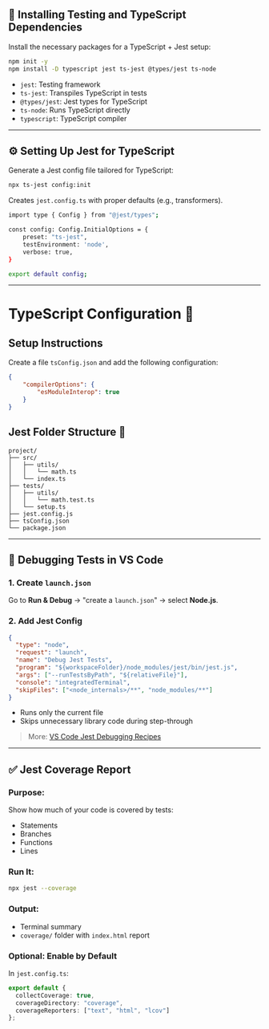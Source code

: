 ﻿## 🧪 Installing Testing and TypeScript Dependencies

Install the necessary packages for a TypeScript + Jest setup:

```bash
npm init -y
npm install -D typescript jest ts-jest @types/jest ts-node
````

* `jest`: Testing framework
* `ts-jest`: Transpiles TypeScript in tests
* `@types/jest`: Jest types for TypeScript
* `ts-node`: Runs TypeScript directly
* `typescript`: TypeScript compiler

---


## ⚙️ Setting Up Jest for TypeScript

Generate a Jest config file tailored for TypeScript:

```bash
npx ts-jest config:init
```

Creates `jest.config.ts` with proper defaults (e.g., transformers).

```bash
import type { Config } from "@jest/types";

const config: Config.InitialOptions = {
    preset: "ts-jest",
    testEnvironment: 'node',
    verbose: true,
}

export default config;
```
---

# TypeScript Configuration 🚀

## Setup Instructions

Create a file `tsConfig.json` and add the following configuration:

```json
{
    "compilerOptions": {
        "esModuleInterop": true
    }
}
```

## Jest Folder Structure 🧪

```
project/
├── src/
│   ├── utils/
│   │   └── math.ts
│   └── index.ts
├── tests/
│   ├── utils/
│   │   └── math.test.ts
│   └── setup.ts
├── jest.config.js
├── tsConfig.json
└── package.json
```
---
## 🐞 Debugging Tests in VS Code

### 1. Create `launch.json`

Go to **Run & Debug** → "create a `launch.json`" → select **Node.js**.

### 2. Add Jest Config

```json
{
  "type": "node",
  "request": "launch",
  "name": "Debug Jest Tests",
  "program": "${workspaceFolder}/node_modules/jest/bin/jest.js",
  "args": ["--runTestsByPath", "${relativeFile}"],
  "console": "integratedTerminal",
  "skipFiles": ["<node_internals>/**", "node_modules/**"]
}
```

* Runs only the current file
* Skips unnecessary library code during step-through

> More: [VS Code Jest Debugging Recipes](https://github.com/microsoft/vscode-recipes/tree/main/debugging-jest-tests)

---

## ✅ Jest Coverage Report

### Purpose:

Show how much of your code is covered by tests:

* Statements
* Branches
* Functions
* Lines

### Run It:

```bash
npx jest --coverage
```

### Output:

* Terminal summary
* `coverage/` folder with `index.html` report

### Optional: Enable by Default

In `jest.config.ts`:

```ts
export default {
  collectCoverage: true,
  coverageDirectory: "coverage",
  coverageReporters: ["text", "html", "lcov"]
};
```

